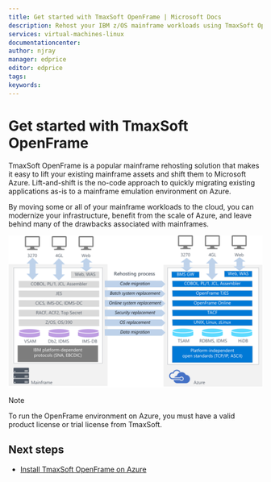 ```yaml
---
title: Get started with TmaxSoft OpenFrame | Microsoft Docs
description: Rehost your IBM z/OS mainframe workloads using TmaxSoft OpenFrame environment on Azure virtual machines (VMs).
services: virtual-machines-linux
documentationcenter:
author: njray
manager: edprice
editor: edprice
tags:
keywords:
---
```


# Get started with TmaxSoft OpenFrame

TmaxSoft OpenFrame is a popular mainframe rehosting solution that makes it easy to lift your existing mainframe assets and shift them to Microsoft Azure. Lift-and-shift is the no-code approach to quickly migrating existing applications as-is to a mainframe emulation environment on Azure. 

By moving some or all of your mainframe workloads to the cloud, you can modernize your infrastructure, benefit from the scale of Azure, and leave behind many of the drawbacks associated with mainframes.

![OpenFrame rehosting environment on Azure](media/openframe_01.png)

> [!NOTE]
> To run the OpenFrame environment on Azure, you must have a valid product license or trial license from TmaxSoft.

## Next steps

- [Install TmaxSoft OpenFrame on Azure](./install-openframe-on-azure.md)